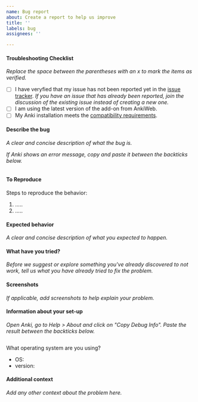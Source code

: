 ```yaml
---
name: Bug report
about: Create a report to help us improve
title: ''
labels: bug
assignees: ''

---
```


#### Troubleshooting Checklist
*Replace the space between the parentheses with an x to mark the items as verified.*
- [ ] I have veryfied that my issue has not been reported yet in the [issue tracker](https://github.com/zjosua/Pokemanki/issues?q=is%3Aissue).
      *If you have an issue that has already been reported, join the discussion of the existing issue instead of creating a new one.*
- [ ] I am using the latest version of the add-on from AnkiWeb.
- [ ] My Anki installation meets the [compatibility requirements](https://github.com/zjosua/Pokemanki#compatibility).

#### Describe the bug
*A clear and concise description of what the bug is.*

*If Anki shows an error message, copy and paste it between the backticks below.*
```python

```

#### To Reproduce
Steps to reproduce the behavior:
1. .....
2. .....

#### Expected behavior
*A clear and concise description of what you expected to happen.*

#### What have you tried?
*Before we suggest or explore something you've already discovered to not work, tell us what you have already tried to fix the problem.*

#### Screenshots
*If applicable, add screenshots to help explain your problem.*

#### Information about your set-up
*Open Anki, go to Help > About and click on "Copy Debug Info". Paste the result between the backticks below.*
```

```

What operating system are you using?
- OS:
- version:

#### Additional context
*Add any other context about the problem here.*
